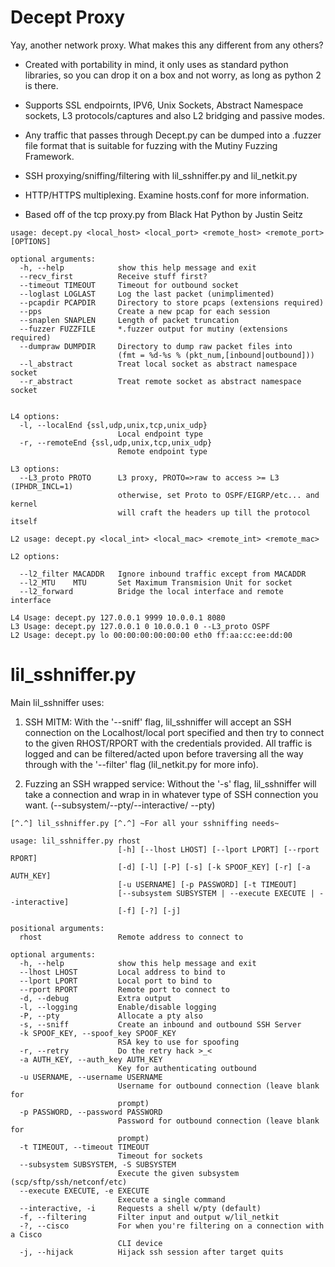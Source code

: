 # Decept Proxy

Yay, another network proxy. What makes this any different from any others?

* Created with portability in mind, it only uses as standard python libraries,
so you can drop it on a box and not worry, as long as python 2 is there.

* Supports SSL endpoirnts, IPV6, Unix Sockets, Abstract Namespace sockets,
L3 protocols/captures and also L2 bridging and passive modes.

* Any traffic that passes through Decept.py can be dumped into a .fuzzer file
format that is suitable for fuzzing with the Mutiny Fuzzing Framework.

* SSH proxying/sniffing/filtering with lil_sshniffer.py and lil_netkit.py  

* HTTP/HTTPS multiplexing. Examine hosts.conf for more information.

* Based off of the tcp proxy.py from Black Hat Python by Justin Seitz

```
usage: decept.py <local_host> <local_port> <remote_host> <remote_port> [OPTIONS]

optional arguments:
  -h, --help            show this help message and exit
  --recv_first          Receive stuff first?
  --timeout TIMEOUT     Timeout for outbound socket
  --loglast LOGLAST     Log the last packet (unimplimented)
  --pcapdir PCAPDIR     Directory to store pcaps (extensions required)
  --pps                 Create a new pcap for each session
  --snaplen SNAPLEN     Length of packet truncation
  --fuzzer FUZZFILE     *.fuzzer output for mutiny (extensions required)
  --dumpraw DUMPDIR     Directory to dump raw packet files into
                        (fmt = %d-%s % (pkt_num,[inbound|outbound]))
  --l_abstract          Treat local socket as abstract namespace socket
  --r_abstract          Treat remote socket as abstract namespace socket


L4 options:
  -l, --localEnd {ssl,udp,unix,tcp,unix_udp}
                        Local endpoint type
  -r, --remoteEnd {ssl,udp,unix,tcp,unix_udp}
                        Remote endpoint type

L3 options:
  --L3_proto PROTO      L3 proxy, PROTO=>raw to access >= L3 (IPHDR_INCL=1)
                        otherwise, set Proto to OSPF/EIGRP/etc... and kernel
                        will craft the headers up till the protocol itself

L2 usage: decept.py <local_int> <local_mac> <remote_int> <remote_mac>

L2 options:

  --l2_filter MACADDR   Ignore inbound traffic except from MACADDR
  --l2_MTU    MTU       Set Maximum Transmision Unit for socket
  --l2_forward          Bridge the local interface and remote interface

L4 Usage: decept.py 127.0.0.1 9999 10.0.0.1 8080
L3 Usage: decept.py 127.0.0.1 0 10.0.0.1 0 --L3_proto OSPF
L2 Usage: decept.py lo 00:00:00:00:00:00 eth0 ff:aa:cc:ee:dd:00
```

# lil_sshniffer.py

Main lil_sshniffer uses:

1. SSH MITM: With the '--sniff' flag, lil_sshniffer will accept an SSH connection
on the Localhost/local port specified and then try to connect to the given RHOST/RPORT with the
credentials provided. All traffic is logged and can be filtered/acted upon before traversing all
the way through with the '--filter' flag (lil_netkit.py for more info). 

2. Fuzzing an SSH wrapped service: Without the '-s' flag, lil_sshniffer will take a connection
and wrap in in whatever type of SSH connection you want. (--subsystem/--pty/--interactive/
--pty) 

```
[^.^] lil_sshniffer.py [^.^] ~For all your sshniffing needs~

usage: lil_sshniffer.py rhost
                        [-h] [--lhost LHOST] [--lport LPORT] [--rport RPORT]
                        [-d] [-l] [-P] [-s] [-k SPOOF_KEY] [-r] [-a AUTH_KEY]
                        [-u USERNAME] [-p PASSWORD] [-t TIMEOUT]
                        [--subsystem SUBSYSTEM | --execute EXECUTE | --interactive]
                        [-f] [-?] [-j]

positional arguments:
  rhost                 Remote address to connect to

optional arguments:
  -h, --help            show this help message and exit
  --lhost LHOST         Local address to bind to
  --lport LPORT         Local port to bind to
  --rport RPORT         Remote port to connect to
  -d, --debug           Extra output
  -l, --logging         Enable/disable logging
  -P, --pty             Allocate a pty also
  -s, --sniff           Create an inbound and outbound SSH Server
  -k SPOOF_KEY, --spoof_key SPOOF_KEY
                        RSA key to use for spoofing
  -r, --retry           Do the retry hack >_<
  -a AUTH_KEY, --auth_key AUTH_KEY
                        Key for authenticating outbound
  -u USERNAME, --username USERNAME
                        Username for outbound connection (leave blank for
                        prompt)
  -p PASSWORD, --password PASSWORD
                        Password for outbound connection (leave blank for
                        prompt)
  -t TIMEOUT, --timeout TIMEOUT
                        Timeout for sockets
  --subsystem SUBSYSTEM, -S SUBSYSTEM
                        Execute the given subsystem (scp/sftp/ssh/netconf/etc)
  --execute EXECUTE, -e EXECUTE
                        Execute a single command
  --interactive, -i     Requests a shell w/pty (default)
  -f, --filtering       Filter input and output w/lil_netkit
  -?, --cisco           For when you're filtering on a connection with a Cisco
                        CLI device
  -j, --hijack          Hijack ssh session after target quits
```

